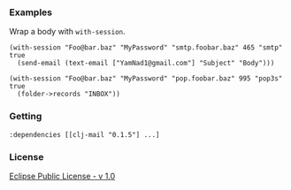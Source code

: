 ### Examples

Wrap a body with `with-session`.

    (with-session "Foo@bar.baz" "MyPassword" "smtp.foobar.baz" 465 "smtp" true
      (send-email (text-email ["YamNad1@gmail.com"] "Subject" "Body")))           

    (with-session "Foo@bar.baz" "MyPassword" "pop.foobar.baz" 995 "pop3s" true
      (folder->records "INBOX"))

### Getting

`:dependencies [[clj-mail "0.1.5"] ...]`

### License

[Eclipse Public License - v 1.0](https://github.com/MayDaniel/clj-mail/blob/master/LICENSE)
